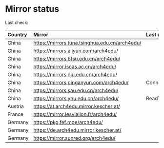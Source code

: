 <script src="./time.js"></script>
# Mirror status
Last check: <script type="text/javascript">localize(1675765269.7703316);</script>

|Country|Mirror|Last update|
|:------|:-----|:----------|
|China|https://mirrors.tuna.tsinghua.edu.cn/arch4edu/|<script type="text/javascript">localize(1675751822);</script>|
|China|https://mirrors.aliyun.com/arch4edu/|<script type="text/javascript">localize(1675665249);</script>|
|China|https://mirrors.bfsu.edu.cn/arch4edu/|<script type="text/javascript">localize(1675708418);</script>|
|China|https://mirror.iscas.ac.cn/arch4edu/|<script type="text/javascript">localize(1675751822);</script>|
|China|https://mirrors.nju.edu.cn/arch4edu/|<script type="text/javascript">localize(1675665249);</script>|
|China|https://mirrors.pinganyun.com/arch4edu/|ConnectionError|
|China|https://mirrors.sau.edu.cn/arch4edu/|<script type="text/javascript">localize(1673850842);</script>|
|China|https://mirrors.ynu.edu.cn/arch4edu/|ReadTimeout|
|Austria|https://at.arch4edu.mirror.kescher.at/|<script type="text/javascript">localize(1675708418);</script>|
|France|https://mirror.lesviallon.fr/arch4edu/|<script type="text/javascript">localize(1675708418);</script>|
|Germany|https://pkg.fef.moe/arch4edu/|<script type="text/javascript">localize(1675708418);</script>|
|Germany|https://de.arch4edu.mirror.kescher.at/|<script type="text/javascript">localize(1675708418);</script>|
|Germany|https://mirror.sunred.org/arch4edu/|<script type="text/javascript">localize(1675708418);</script>|

<script src="./tablefilter/tablefilter.js"></script>
<script src="./table.js"></script>